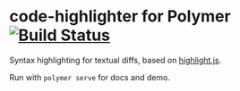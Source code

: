 # code-highlighter for Polymer [![Build Status](https://travis-ci.org/preview-code/code-highlighter.svg?branch=master)](https://travis-ci.org/preview-code/code-highlighter)

Syntax highlighting for textual diffs, based on [highlight.js](https://highlightjs.org/).

Run with `polymer serve` for docs and demo.
